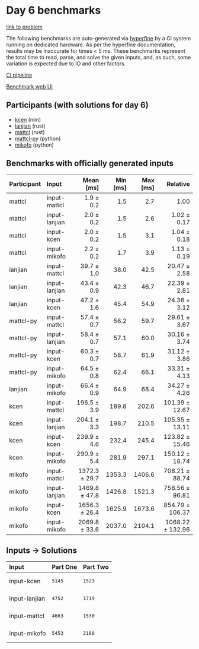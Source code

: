 # Day 6 benchmarks

[link to problem](https://adventofcode.com/2024/day/6)

The following benchmarks are auto-generated via
[hyperfine](https://github.com/sharkdp/hyperfine) by a CI system running on
dedicated hardware. As per the hyperfine documentation, results may be
inaccurate for times < 5 ms. These benchmarks represent the total time to read,
parse, and solve the given inputs, and, as such, some variation is expected due
to IO and other factors.

[CI pipeline](http://ci.papercode.net:8080/teams/main/pipelines/aoc2024)

[Benchmark web UI](https://aoc.ancalagon.black)


## Participants (with solutions for day 6)

- [kcen](https://github.com/kcen/aoc2024) (nim)
- [lanjian](https://github.com/lanjian/aoc-2024) (rust)
- [mattcl](https://github.com/mattcl/aoc2024) (rust)
- [mattcl-py](https://github.com/mattcl/aoc2024-py) (python)
- [mikofo](https://github.com/mikofo/aoc2024) (python)


## Benchmarks with officially generated inputs

| Participant | Input | Mean [ms] | Min [ms] | Max [ms] | Relative |
|:---|:---|---:|---:|---:|---:|
| mattcl | input-mattcl | 1.9 ± 0.2 | 1.5 | 2.7 | 1.00 |
| mattcl | input-lanjian | 2.0 ± 0.2 | 1.5 | 2.6 | 1.02 ± 0.17 |
| mattcl | input-kcen | 2.0 ± 0.2 | 1.5 | 3.1 | 1.04 ± 0.18 |
| mattcl | input-mikofo | 2.2 ± 0.2 | 1.7 | 3.9 | 1.13 ± 0.19 |
| lanjian | input-mattcl | 39.7 ± 1.0 | 38.0 | 42.5 | 20.47 ± 2.58 |
| lanjian | input-lanjian | 43.4 ± 0.9 | 42.3 | 46.7 | 22.39 ± 2.81 |
| lanjian | input-kcen | 47.2 ± 1.6 | 45.4 | 54.9 | 24.36 ± 3.12 |
| mattcl-py | input-mattcl | 57.4 ± 0.7 | 56.2 | 59.7 | 29.61 ± 3.67 |
| mattcl-py | input-lanjian | 58.4 ± 0.7 | 57.1 | 60.0 | 30.16 ± 3.74 |
| mattcl-py | input-kcen | 60.3 ± 0.7 | 58.7 | 61.9 | 31.12 ± 3.86 |
| mattcl-py | input-mikofo | 64.5 ± 0.8 | 62.4 | 66.1 | 33.31 ± 4.13 |
| lanjian | input-mikofo | 66.4 ± 0.9 | 64.9 | 68.4 | 34.27 ± 4.26 |
| kcen | input-mattcl | 196.5 ± 3.9 | 189.8 | 202.6 | 101.39 ± 12.67 |
| kcen | input-lanjian | 204.1 ± 3.3 | 198.7 | 210.5 | 105.35 ± 13.11 |
| kcen | input-kcen | 239.9 ± 4.6 | 232.4 | 245.4 | 123.82 ± 15.46 |
| kcen | input-mikofo | 290.9 ± 5.4 | 281.9 | 297.1 | 150.12 ± 18.74 |
| mikofo | input-mattcl | 1372.3 ± 29.7 | 1353.3 | 1406.6 | 708.21 ± 88.74 |
| mikofo | input-lanjian | 1469.8 ± 47.8 | 1426.8 | 1521.3 | 758.56 ± 96.81 |
| mikofo | input-kcen | 1656.3 ± 26.4 | 1625.9 | 1673.6 | 854.79 ± 106.37 |
| mikofo | input-mikofo | 2069.8 ± 33.6 | 2037.0 | 2104.1 | 1068.22 ± 132.96 |


## Inputs -> Solutions

| Input | Part One | Part Two |
|:---|:---|:---|
|input-kcen|<pre>5145</pre>|<pre>1523</pre>|
|input-lanjian|<pre>4752</pre>|<pre>1719</pre>|
|input-mattcl|<pre>4663</pre>|<pre>1530</pre>|
|input-mikofo|<pre>5453</pre>|<pre>2188</pre>|